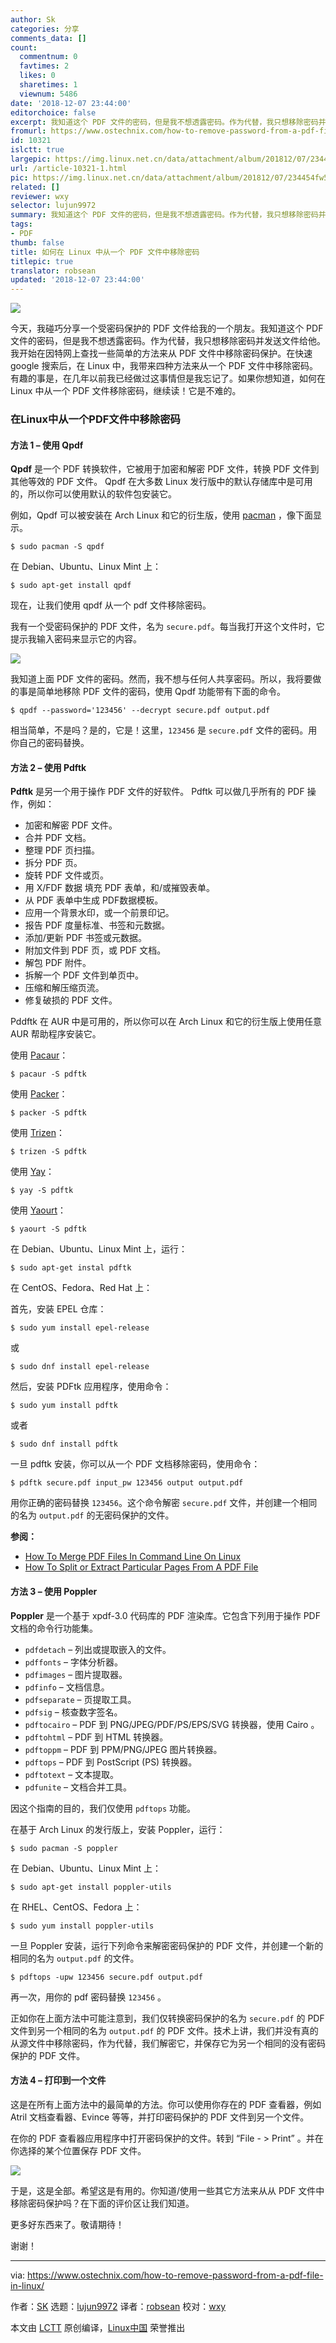 ```yaml
---
author: Sk
categories: 分享
comments_data: []
count:
  commentnum: 0
  favtimes: 2
  likes: 0
  sharetimes: 1
  viewnum: 5486
date: '2018-12-07 23:44:00'
editorchoice: false
excerpt: 我知道这个 PDF 文件的密码，但是我不想透露密码。作为代替，我只想移除密码并发送文件给他。
fromurl: https://www.ostechnix.com/how-to-remove-password-from-a-pdf-file-in-linux/
id: 10321
islctt: true
largepic: https://img.linux.net.cn/data/attachment/album/201812/07/234454fw5uhgh80umgcl88.png
url: /article-10321-1.html
pic: https://img.linux.net.cn/data/attachment/album/201812/07/234454fw5uhgh80umgcl88.png.thumb.jpg
related: []
reviewer: wxy
selector: lujun9972
summary: 我知道这个 PDF 文件的密码，但是我不想透露密码。作为代替，我只想移除密码并发送文件给他。
tags:
- PDF
thumb: false
title: 如何在 Linux 中从一个 PDF 文件中移除密码
titlepic: true
translator: robsean
updated: '2018-12-07 23:44:00'
---
```


![](/data/attachment/album/201812/07/234454fw5uhgh80umgcl88.png)


今天，我碰巧分享一个受密码保护的 PDF 文件给我的一个朋友。我知道这个 PDF 文件的密码，但是我不想透露密码。作为代替，我只想移除密码并发送文件给他。我开始在因特网上查找一些简单的方法来从 PDF 文件中移除密码保护。在快速 google 搜索后，在 Linux 中，我带来四种方法来从一个 PDF 文件中移除密码。有趣的事是，在几年以前我已经做过这事情但是我忘记了。如果你想知道，如何在 Linux 中从一个 PDF 文件移除密码，继续读！它是不难的。


### 在Linux中从一个PDF文件中移除密码


#### 方法 1 – 使用 Qpdf


**Qpdf** 是一个 PDF 转换软件，它被用于加密和解密 PDF 文件，转换 PDF 文件到其他等效的 PDF 文件。 Qpdf 在大多数 Linux 发行版中的默认存储库中是可用的，所以你可以使用默认的软件包安装它。


例如，Qpdf 可以被安装在 Arch Linux 和它的衍生版，使用 [pacman](https://www.ostechnix.com/getting-started-pacman/) ，像下面显示。



```
$ sudo pacman -S qpdf
```

在 Debian、Ubuntu、Linux Mint 上：



```
$ sudo apt-get install qpdf
```

现在，让我们使用 qpdf 从一个 pdf 文件移除密码。


我有一个受密码保护的 PDF 文件，名为 `secure.pdf`。每当我打开这个文件时，它提示我输入密码来显示它的内容。


![](/data/attachment/album/201812/07/234458mixslisxmuuxisrp.png)


我知道上面 PDF 文件的密码。然而，我不想与任何人共享密码。所以，我将要做的事是简单地移除 PDF 文件的密码，使用 Qpdf 功能带有下面的命令。



```
$ qpdf --password='123456' --decrypt secure.pdf output.pdf
```

相当简单，不是吗？是的，它是！这里，`123456` 是 `secure.pdf` 文件的密码。用你自己的密码替换。


#### 方法 2 – 使用 Pdftk


**Pdftk** 是另一个用于操作 PDF 文件的好软件。 Pdftk 可以做几乎所有的 PDF 操作，例如：


* 加密和解密 PDF 文件。
* 合并 PDF 文档。
* 整理 PDF 页扫描。
* 拆分 PDF 页。
* 旋转 PDF 文件或页。
* 用 X/FDF 数据 填充 PDF 表单，和/或摧毁表单。
* 从 PDF 表单中生成 PDF数据模板。
* 应用一个背景水印，或一个前景印记。
* 报告 PDF 度量标准、书签和元数据。
* 添加/更新 PDF 书签或元数据。
* 附加文件到 PDF 页，或 PDF 文档。
* 解包 PDF 附件。
* 拆解一个 PDF 文件到单页中。
* 压缩和解压缩页流。
* 修复破损的 PDF 文件。


Pddftk 在 AUR 中是可用的，所以你可以在 Arch Linux 和它的衍生版上使用任意 AUR 帮助程序安装它。


使用 [Pacaur](https://www.ostechnix.com/install-pacaur-arch-linux/)：



```
$ pacaur -S pdftk
```

使用 [Packer](https://www.ostechnix.com/install-packer-arch-linux-2/)：



```
$ packer -S pdftk
```

使用 [Trizen](https://www.ostechnix.com/trizen-lightweight-aur-package-manager-arch-based-systems/)：



```
$ trizen -S pdftk
```

使用 [Yay](https://www.ostechnix.com/yay-found-yet-another-reliable-aur-helper/)：



```
$ yay -S pdftk
```

使用 [Yaourt](https://www.ostechnix.com/install-yaourt-arch-linux/)：



```
$ yaourt -S pdftk
```

在 Debian、Ubuntu、Linux Mint 上，运行：



```
$ sudo apt-get instal pdftk
```

在 CentOS、Fedora、Red Hat 上：


首先，安装 EPEL 仓库：



```
$ sudo yum install epel-release
```

或



```
$ sudo dnf install epel-release
```

然后，安装 PDFtk 应用程序，使用命令：



```
$ sudo yum install pdftk
```

或者



```
$ sudo dnf install pdftk
```

一旦 pdftk 安装，你可以从一个 PDF 文档移除密码，使用命令：



```
$ pdftk secure.pdf input_pw 123456 output output.pdf
```

用你正确的密码替换 `123456`。这个命令解密 `secure.pdf` 文件，并创建一个相同的名为 `output.pdf` 的无密码保护的文件。


**参阅：**


* [How To Merge PDF Files In Command Line On Linux](https://www.ostechnix.com/how-to-merge-pdf-files-in-command-line-on-linux/)
* [How To Split or Extract Particular Pages From A PDF File](https://www.ostechnix.com/extract-particular-pages-pdf-file/)


#### 方法 3 – 使用 Poppler


**Poppler** 是一个基于 xpdf-3.0 代码库的 PDF 渲染库。它包含下列用于操作 PDF 文档的命令行功能集。


* `pdfdetach` – 列出或提取嵌入的文件。
* `pdffonts` – 字体分析器。
* `pdfimages` – 图片提取器。
* `pdfinfo` – 文档信息。
* `pdfseparate` – 页提取工具。
* `pdfsig` – 核查数字签名。
* `pdftocairo` – PDF 到 PNG/JPEG/PDF/PS/EPS/SVG 转换器，使用 Cairo 。
* `pdftohtml` – PDF 到 HTML 转换器。
* `pdftoppm` – PDF 到 PPM/PNG/JPEG 图片转换器。
* `pdftops` – PDF 到 PostScript (PS) 转换器。
* `pdftotext` – 文本提取。
* `pdfunite` – 文档合并工具。


因这个指南的目的，我们仅使用 `pdftops` 功能。


在基于 Arch Linux 的发行版上，安装 Poppler，运行：



```
$ sudo pacman -S poppler
```

在 Debian、Ubuntu、Linux Mint 上：



```
$ sudo apt-get install poppler-utils
```

在 RHEL、CentOS、Fedora 上：



```
$ sudo yum install poppler-utils
```

一旦 Poppler 安装，运行下列命令来解密密码保护的 PDF 文件，并创建一个新的相同的名为 `output.pdf` 的文件。



```
$ pdftops -upw 123456 secure.pdf output.pdf

```

再一次，用你的 pdf 密码替换 `123456` 。


正如你在上面方法中可能注意到，我们仅转换密码保护的名为 `secure.pdf` 的 PDF 文件到另一个相同的名为 `output.pdf` 的 PDF 文件。技术上讲，我们并没有真的从源文件中移除密码，作为代替，我们解密它，并保存它为另一个相同的没有密码保护的 PDF 文件。


#### 方法 4 – 打印到一个文件


这是在所有上面方法中的最简单的方法。你可以使用你存在的 PDF 查看器，例如 Atril 文档查看器、Evince 等等，并打印密码保护的 PDF 文件到另一个文件。


在你的 PDF 查看器应用程序中打开密码保护的文件。转到 “File - > Print” 。并在你选择的某个位置保存 PDF 文件。


![](/data/attachment/album/201812/07/234644zzlwng7rg7rogrrg.png)


于是，这是全部。希望这是有用的。你知道/使用一些其它方法来从从 PDF 文件中移除密码保护吗？在下面的评价区让我们知道。


更多好东西来了。敬请期待！


谢谢！




---


via: <https://www.ostechnix.com/how-to-remove-password-from-a-pdf-file-in-linux/>


作者：[SK](https://www.ostechnix.com/author/sk/) 选题：[lujun9972](https://github.com/lujun9972) 译者：[robsean](https://github.com/robsean) 校对：[wxy](https://github.com/wxy)


本文由 [LCTT](https://github.com/LCTT/TranslateProject) 原创编译，[Linux中国](https://linux.cn/) 荣誉推出